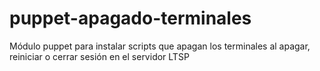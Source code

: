 puppet-apagado-terminales
=========================

Módulo puppet para instalar scripts que apagan los terminales al apagar, reiniciar o cerrar sesión en el servidor LTSP
